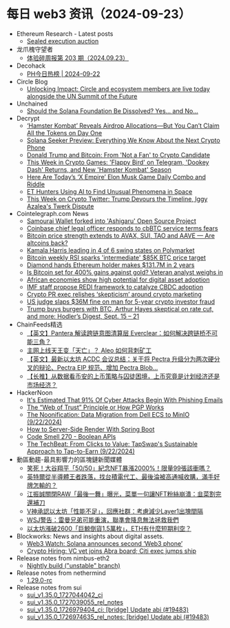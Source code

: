 # 每日 web3 资讯（2024-09-23）

- Ethereum Research - Latest posts
  - [Sealed execution auction](https://ethresear.ch/t/sealed-execution-auction/20060#post_7)
- 龙爪槐守望者
  - [体验碎周报第 203 期（2024.09.23）](https://www.ftium4.com/ux-weekly-203.html)
- Decohack
  - [PH今日热榜 | 2024-09-22](https://decohack.com/producthunt-daily-2024-09-22/)
- Circle Blog
  - [Unlocking Impact: Circle and ecosystem members are live today alongside the UN Summit of the Future](https://www.circle.com/blog/unlocking-impact-circle-and-ecosystem-members-are-live-today-alongside-the-un-summit-of-the-future)
- Unchained
  - [Should the Solana Foundation Be Dissolved? Yes… and No…](https://unchainedcrypto.com/should-the-solana-foundation-be-dissolved-yes-and-no/)
- Decrypt
  - [‘Hamster Kombat’ Reveals Airdrop Allocations—But You Can’t Claim All the Tokens on Day One](https://decrypt.co/250702/hamster-kombat-airdrop-allocations-cant-claim-all-tokens-day-one)
  - [Solana Seeker Preview: Everything We Know About the Next Crypto Phone](https://decrypt.co/250628/solana-seeker-preview-everything-we-know-crypto-smartphone)
  - [Donald Trump and Bitcoin: From 'Not a Fan' to Crypto Candidate](https://decrypt.co/240580/donald-trump-bitcoin-evolution-timeline-president)
  - [This Week in Crypto Games: 'Flappy Bird' on Telegram, 'Dookey Dash' Returns, and New 'Hamster Kombat' Season](https://decrypt.co/250487/this-week-crypto-games-flappy-bird-dookey-dash-hamster-kombat)
  - [Here Are Today’s ‘X Empire’ Elon Musk Game Daily Combo and Riddle](https://decrypt.co/resources/todays-musk-empire-stock-exchange-daily-combo)
  - [ET Hunters Using AI to Find Unusual Phenomena in Space](https://decrypt.co/250551/et-hunters-using-ai-find-unusual-phenomena-space)
  - [This Week on Crypto Twitter: Trump Devours the Timeline, Iggy Azalea's Twerk Dispute](https://decrypt.co/250627/this-weekcrypto-twitter-trump-devours-timeline-iggy-twerking)
- Cointelegraph.com News
  - [Samourai Wallet forked into &#039;Ashigaru&#039; Open Source Project](https://cointelegraph.com/news/samourai-wallet-forked-ashigaru-open-source-project?utm_source=rss_feed&utm_medium=rss&utm_campaign=rss_partner_inbound)
  - [Coinbase chief legal officer responds to cbBTC service terms fears](https://cointelegraph.com/news/coinbase-chief-legal-officer-responds-to-cb-btc-service-terms-fears?utm_source=rss_feed&utm_medium=rss&utm_campaign=rss_partner_inbound)
  - [Bitcoin price strength extends to AVAX, SUI, TAO and AAVE — Are altcoins back?](https://cointelegraph.com/news/bitcoin-may-take-a-break-but-avax-sui-tao-and-aave-may-continue-higher?utm_source=rss_feed&utm_medium=rss&utm_campaign=rss_partner_inbound)
  - [Kamala Harris leading in 4 of 6 swing states on Polymarket](https://cointelegraph.com/news/kamala-harris-leading-in-4-6-swing-states-polymarket?utm_source=rss_feed&utm_medium=rss&utm_campaign=rss_partner_inbound)
  - [Bitcoin weekly RSI sparks &#039;intermediate&#039; $85K BTC price target](https://cointelegraph.com/news/bitcoin-weekly-rsi-immediate-85k-btc-price?utm_source=rss_feed&utm_medium=rss&utm_campaign=rss_partner_inbound)
  - [Diamond hands Ethereum holder makes $131.7M in 2 years](https://cointelegraph.com/news/ethereum-investor-diamond-hands-131-million-profit-eth-2022-bear-market?utm_source=rss_feed&utm_medium=rss&utm_campaign=rss_partner_inbound)
  - [Is Bitcoin set for 400% gains against gold? Veteran analyst weighs in](https://cointelegraph.com/news/bitcoin-400-gains-against-gold-veteran-analyst?utm_source=rss_feed&utm_medium=rss&utm_campaign=rss_partner_inbound)
  - [African economies show high potential for digital asset adoption](https://cointelegraph.com/news/south-africa-digital-asset-hub-crypto-compliance-fsca?utm_source=rss_feed&utm_medium=rss&utm_campaign=rss_partner_inbound)
  - [IMF staff propose REDI framework to catalyze CBDC adoption](https://cointelegraph.com/news/imf-guide-boost-cbdc-adoption-through-redi-framework?utm_source=rss_feed&utm_medium=rss&utm_campaign=rss_partner_inbound)
  - [Crypto PR exec relishes ‘skepticism’ around crypto marketing](https://cointelegraph.com/news/crypto-marketing-skepticism-amanda-cassatt-interview-token2049?utm_source=rss_feed&utm_medium=rss&utm_campaign=rss_partner_inbound)
  - [US judge slaps $36M fine on man for 5-year crypto investor fraud](https://cointelegraph.com/news/cftc-charges-fraduluent-cryptocurrency-scheme-william-koo-ichioka?utm_source=rss_feed&utm_medium=rss&utm_campaign=rss_partner_inbound)
  - [Trump buys burgers with BTC, Arthur Hayes skeptical on rate cut, and more: Hodler’s Digest, Sept. 15 – 21](https://cointelegraph.com/magazine/donald-trump-bitcoin-burgers-arthur-hayes-fed-rate-cut-hodlers-digest/?utm_source=rss_feed&utm_medium=rss&utm_campaign=rss_partner_inbound)
- ChainFeeds精选
  - [【英文】Pantera 解读跨链意图清算层 Everclear：如何解决跨链桥不可能三角？](https://www.chainfeeds.xyz/feed/detail/fb0186fb-5a92-47bd-bb10-6150c5e551ea)
  - [主网上线天王变「天亡」？ Aleo 如何背刺矿工](https://www.chainfeeds.xyz/feed/detail/318e6aef-1696-4519-9476-d2ef7cc71cf0)
  - [【英文】最新以太坊 ACDC 会议总结：关于将 Pectra 升级分为两次硬分叉的辩论、Pectra EIP 规范、增加 Pectra Blob…](https://www.chainfeeds.xyz/feed/detail/db651c27-4e90-41ff-a65a-6924ff6ae121)
  - [【长推】从数据看币安的上币策略与囚徒困境，上币究竟是计划经济还是市场经济？](https://www.chainfeeds.xyz/feed/detail/de5696d5-5785-4d78-bb3b-aae193741b13)
- HackerNoon
  - [It's Estimated That 91% Of Cyber Attacks Begin With Phishing Emails](https://hackernoon.com/its-estimated-that-91percent-of-cyber-attacks-begin-with-phishing-emails?source=rss)
  - [The “Web of Trust” Principle or How PGP Works](https://hackernoon.com/the-web-of-trust-principle-or-how-pgp-works?source=rss)
  - [The Noonification: Data Migration from Dell ECS to MinIO (9/22/2024)](https://hackernoon.com/9-22-2024-noonification?source=rss)
  - [How to Server-Side Render With Spring Boot](https://hackernoon.com/how-to-server-side-render-with-spring-boot?source=rss)
  - [Code Smell 270 - Boolean APIs](https://hackernoon.com/code-smell-270-boolean-apis?source=rss)
  - [The TechBeat: From Clicks to Value: TapSwap's Sustainable Approach to Tap-to-Earn (9/22/2024)](https://hackernoon.com/9-22-2024-techbeat?source=rss)
- 動區動趨-最具影響力的區塊鏈新聞媒體
  - [笑死！大谷翔平「50/50」紀念NFT暴漲2000%！限量99張該衝嗎？](https://www.blocktempo.com/shohei-ohtanis-50-home-runs-and-50-stolen-bases-commemorative-nft-surged-by-2000/)
  - [英特爾從半導體王者跌落，找台積電代工、最後淪被高通喊收購，滿手好牌怎輸的？](https://www.blocktempo.com/how-did-intel-fall-from-being-the-king-of-semiconductors-tothe-point-where-qualcomm-is-considering-acquiring-it/)
  - [江振誠關閉RAW「最後一舞」曝光，菜單一句讓NFT粉絲崩潰：韭菜割完還補刀](https://www.blocktempo.com/andre-chiang-closed-his-raw-restaurant-and-gave-an-interview-which-sparked-dissatisfaction-among-nft-holders/)
  - [V神承認以太坊「性能不足」，回應社群：考慮減少Layer1出塊間隔](https://www.blocktempo.com/vitalik-admitted-that-ethereum-is-insufficient-considering-reducing-l1-slot/)
  - [WSJ警告：雷曼兄弟可能重演，聯準會降息無法拯救我們](https://www.blocktempo.com/wall-street-journal-warns-the-lehman-brothers-crisis-could-happen-again/)
  - [以太坊漲破2600「巨鯨倒貨1.5萬枚」，ETH有什麼短期利空？](https://www.blocktempo.com/ethereum-surged-past-2600-but-faced-a-sell-off-of-15000-tokens-by-a-whale/)
- Blockworks: News and insights about digital assets.
  - [Web3 Watch: Solana announces second ‘Web3 phone’](https://blockworks.co/news/solana-seeker-puma-gaming-partnership)
  - [Crypto Hiring: VC vet joins Abra board; Citi exec jumps ship](https://blockworks.co/news/vc-vet-joins-abra-board)
- Release notes from nimbus-eth2
  - [Nightly build ("unstable" branch)](https://github.com/status-im/nimbus-eth2/releases/tag/nightly)
- Release notes from nethermind
  - [1.29.0-rc](https://github.com/NethermindEth/nethermind/releases/tag/1.29.0-rc)
- Release notes from sui
  - [sui_v1.35.0_1727044042_ci](https://github.com/MystenLabs/sui/releases/tag/sui_v1.35.0_1727044042_ci)
  - [sui_v1.35.0_1727039055_rel_notes](https://github.com/MystenLabs/sui/releases/tag/sui_v1.35.0_1727039055_rel_notes)
  - [sui_v1.35.0_1726979404_ci: [bridge] Update abi (#19483)](https://github.com/MystenLabs/sui/releases/tag/sui_v1.35.0_1726979404_ci)
  - [sui_v1.35.0_1726974635_rel_notes: [bridge] Update abi (#19483)](https://github.com/MystenLabs/sui/releases/tag/sui_v1.35.0_1726974635_rel_notes)
